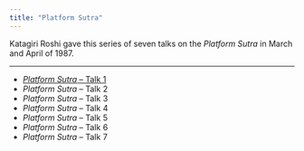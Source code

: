 ```yaml
---
title: "Platform Sutra"
---
```


Katagiri Roshi gave this series of seven talks on the *Platform Sutra* in March and April of 1987.

---

- [*Platform Sutra* – Talk 1](1987-03-06-Platform-Sutra-Talk-1)
- *Platform Sutra* – Talk 2
- *Platform Sutra* – Talk 3
- *Platform Sutra* – Talk 4
- *Platform Sutra* – Talk 5
- *Platform Sutra* – Talk 6
- *Platform Sutra* – Talk 7
